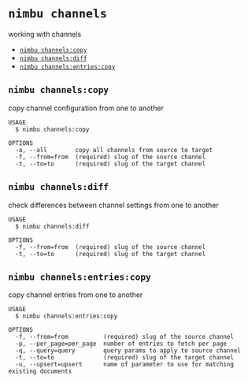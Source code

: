 `nimbu channels`
================

working with channels

* [`nimbu channels:copy`](#nimbu-channelscopy)
* [`nimbu channels:diff`](#nimbu-channelsdiff)
* [`nimbu channels:entries:copy`](#nimbu-channelsentriescopy)

## `nimbu channels:copy`

copy channel configuration from one to another

```
USAGE
  $ nimbu channels:copy

OPTIONS
  -a, --all        copy all channels from source to target
  -f, --from=from  (required) slug of the source channel
  -t, --to=to      (required) slug of the target channel
```

## `nimbu channels:diff`

check differences between channel settings from one to another

```
USAGE
  $ nimbu channels:diff

OPTIONS
  -f, --from=from  (required) slug of the source channel
  -t, --to=to      (required) slug of the target channel
```

## `nimbu channels:entries:copy`

copy channel entries from one to another

```
USAGE
  $ nimbu channels:entries:copy

OPTIONS
  -f, --from=from          (required) slug of the source channel
  -p, --per_page=per_page  number of entries to fetch per page
  -q, --query=query        query params to apply to source channel
  -t, --to=to              (required) slug of the target channel
  -u, --upsert=upsert      name of parameter to use for matching existing documents
```
